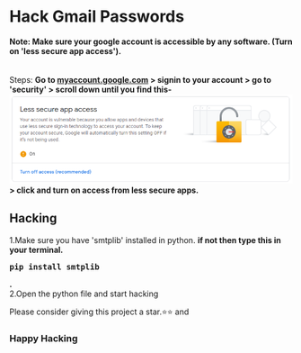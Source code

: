 # Hack Gmail Passwords

<b><strong>Note: </strong>Make sure your google account is accessible by any software. (Turn on 'less secure app access').</b><br><br><br>
Steps:
<b> Go to <a href="myaccount.google.com">myaccount.google.com</a> > signin to your account > go to 'security' > scroll down until you find this-  <img src="security.PNG">> click and turn on access from less secure apps.</b>

  
<h2>Hacking</h2>
1.Make sure you have 'smtplib' installed in python.
  <b>if not then type this in your terminal.<pre>pip install smtplib</pre>.</b><br>
2.Open the python file and start hacking




Please consider giving this project a star.⭐⭐
and

<h3>Happy Hacking</h3>
